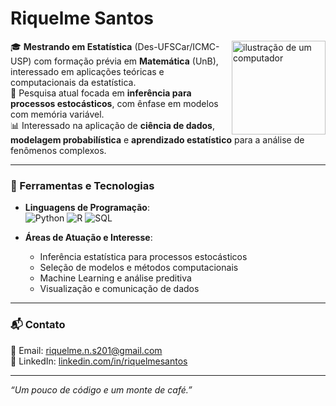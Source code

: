 # Riquelme Santos

<img src="https://raw.githubusercontent.com/MicaelliMedeiros/micaellimedeiros/master/image/computer-illustration.png" alt="ilustração de um computador" width="150px" align="right">

🎓 **Mestrando em Estatística** (Des-UFSCar/ICMC-USP) com formação prévia em **Matemática** (UnB), interessado em aplicações teóricas e computacionais da estatística.  
🔬 Pesquisa atual focada em **inferência para processos estocásticos**, com ênfase em modelos com memória variável.  
📊 Interessado na aplicação de **ciência de dados**, **modelagem probabilística** e **aprendizado estatístico** para a análise de fenômenos complexos.

---

### 🧰 Ferramentas e Tecnologias

- **Linguagens de Programação**:  
  ![Python](https://img.shields.io/badge/-Python-3776AB?style=flat-square&logo=python&logoColor=white)    ![R](https://img.shields.io/badge/-R-276DC3?style=flat-square&logo=r&logoColor=white)    ![SQL](https://img.shields.io/badge/-SQL-4479A1?style=flat-square&logo=mysql&logoColor=white)

- **Áreas de Atuação e Interesse**:
  - Inferência estatística para processos estocásticos
  - Seleção de modelos e métodos computacionais
  - Machine Learning e análise preditiva
  - Visualização e comunicação de dados

---

### 📬 Contato

📧 Email: [riquelme.n.s201@gmail.com](mailto:riquelme.n.s201@gmail.com)  
🔗 LinkedIn: [linkedin.com/in/riquelmesantos](https://linkedin.com/in/riquelmesantos)

---

_“Um pouco de código e um monte de café.”_
